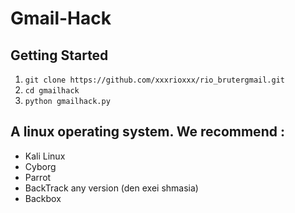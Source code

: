 # Gmail-Hack


## Getting Started
1. ```git clone https://github.com/xxxrioxxx/rio_brutergmail.git```
2. ```cd gmailhack```
3. ```python gmailhack.py ```

## A linux operating system. We recommend :
- Kali Linux 
- Cyborg
- Parrot 
- BackTrack any version (den exei shmasia)
- Backbox

